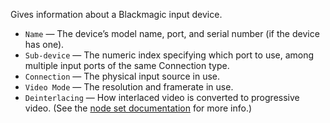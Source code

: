 Gives information about a Blackmagic input device.

   - `Name` — The device’s model name, port, and serial number (if the device has one).
   - `Sub-device` — The numeric index specifying which port to use, among multiple input ports of the same Connection type.
   - `Connection` — The physical input source in use.
   - `Video Mode` — The resolution and framerate in use.
   - `Deinterlacing` — How interlaced video is converted to progressive video.  (See the [node set documentation](vuo-nodeset://vuo.blackmagic) for more info.)
